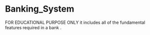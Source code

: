 # Banking_System
FOR EDUCATIONAL PURPOSE ONLY
 it includes all of the fundamental features required in a bank .
